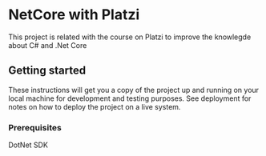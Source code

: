 # NetCore with Platzi

This project is related with the course on Platzi to improve the knowlegde about C# and .Net Core

## Getting started

These instructions will get you a copy of the project up and running on your local machine for development and testing purposes. See deployment for notes on how to deploy the project on a live system.

### Prerequisites

DotNet SDK 
